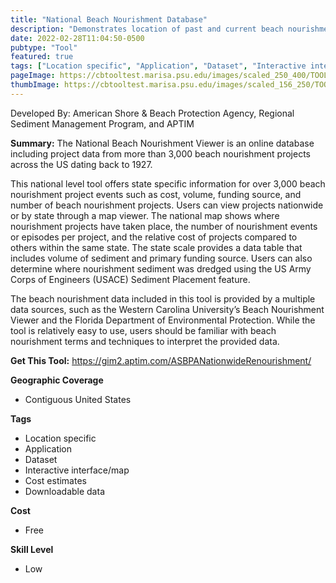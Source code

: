 ```yaml
---
title: "National Beach Nourishment Database"
description: "Demonstrates location of past and current beach nourishment projects, number of nourishment episodes in one area, date of project completion, cost, and volume of the project."
date: 2022-02-28T11:04:50-0500
pubtype: "Tool"
featured: true
tags: ["Location specific", "Application", "Dataset", "Interactive interface/map", "Cost estimates", "Downloadable data"]
pageImage: https://cbtooltest.marisa.psu.edu/images/scaled_250_400/TOOLID_63.0_ScreenCapture-1.png
thumbImage: https://cbtooltest.marisa.psu.edu/images/scaled_156_250/TOOLID_63.0_ScreenCapture-1.png
---
```

Developed By: American Shore & Beach Protection Agency, Regional Sediment Management Program, and APTIM

**Summary:** The National Beach Nourishment Viewer is an online database including project data from more than 3,000 beach nourishment projects across the US dating back to 1927.

This national level tool offers state specific information for over 3,000 beach nourishment project events such as cost, volume, funding source, and number of beach nourishment projects. Users can view projects nationwide or by state through a map viewer. The national map shows where nourishment projects have taken place, the number of nourishment events or episodes per project, and the relative cost of projects compared to others within the same state. The state scale provides a data table that includes volume of sediment and primary funding source. Users can also determine where nourishment sediment was dredged using the US Army Corps of Engineers (USACE) Sediment Placement feature. 

The beach nourishment data included in this tool is provided by a multiple data sources, such as the Western Carolina University’s Beach Nourishment Viewer and the Florida Department of Environmental Protection. While the tool is relatively easy to use, users should be familiar with beach nourishment terms and techniques to interpret the provided data.


__**Get This Tool:**__ https://gim2.aptim.com/ASBPANationwideRenourishment/

__**Geographic Coverage**__
- Contiguous United States

__**Tags**__
-  Location specific
-  Application
-  Dataset
-  Interactive interface/map
-  Cost estimates
-  Downloadable data

__**Cost**__
- Free

__**Skill Level**__
- Low
